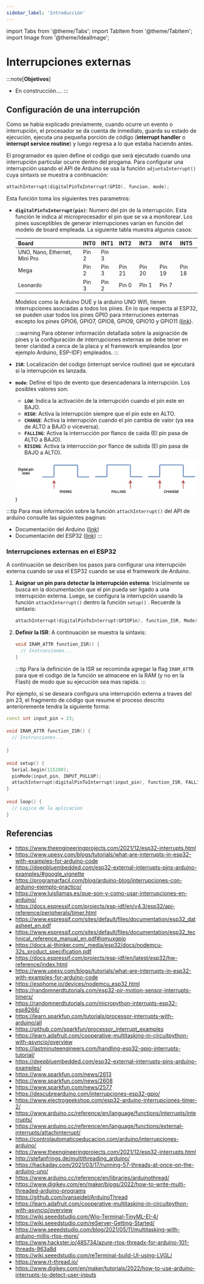 ```yaml
---
sidebar_label: 'Introducción'
---
```


import Tabs from '@theme/Tabs';
import TabItem from '@theme/TabItem';
import Image from '@theme/IdealImage';

# Interrupciones externas

:::note[**Objetivos**]
* En construcción....
:::

## Configuración de una interrupción


Como se habia explicado previamente, cuando ocurre un evento o interrupción, el procesador se da cuenta de inmediato, guarda su estado de ejecución, ejecuta una pequeña porción de código (**interrupt handler** o **interrupt service routine**) y luego regresa a lo que estaba haciendo antes.

El programador es quien define el codigo que será ejecutado cuando una interrupción particular ocurre dentro del progama. Para configurar una interrupción usando el API de Arduino se usa la función ```adjuntaInterrupt()``` cuya sintaxis se muestra a continuación:

```cpp
attachInterrupt(digitalPinToInterrupt(GPIO), funcion, mode);
```

Esta función toma los siguientes tres parametros:
* **```digitalPinToInterrupt(pin)```**: Numero del pin de la interrupción. Esta función le indica al microprocesador el pin que se va a monitorear. Los pines susceptibles de generar interrupciones varían en función del modelo de board empleada. La siguiente tabla muestra algunos casos:

  |Board|INT0|INT1|INT2|INT3|INT4|INT5|
  |---|---|---|---|---|---|---|
  |UNO,	Nano, Ethernet, Mini Pro|Pin 2 |Pin 3|||||
  |Mega|	Pin 2	| Pin 3	|Pin 21|Pin 20|Pin	19|Pin 	18|
  |Leonardo|Pin 3	|Pin 2|Pin 0	|Pin 1|Pin 	7||
  
  Modelos como la Arduino DUE y la arduino UNO Wifi, tienen interrupciones asociadas a todos los pines. En lo que respecta al  ESP32, se pueden usar todos los pines GPIO para interruciones externas excepto los pines GPIO6, GPIO7, GPIO8, GPIO9, GPIO10 y GPIO11 ([link](https://microcontrollerslab.com/esp32-external-interrupts-tutorial-arduino-ide/)).  

  :::warning
  Para obtener información detallada sobre la asignación de pines y la configuración de interrupciones externas se debe tener en tener claridad a cerca de la placa y el framework empleandos (por ejemplo Arduino, ESP-IDF) empleados. 
  ::: 
      	
* **```ISR```**: Localización del codigo (interrupt service routine) que se ejecutará si la interrupción es lanzada. 
* **```mode```**: Define el tipo de evento que desencadenara la interrupción. Los posibles valores son:
  * **```LOW```**: Indica la activación de la interrupción cuando el pin este en BAJO.
  * **```HIGH```**: Activa la interrupción siempre que el pin este en ALTO.
  * **```CHANGE```**: Activa la interrupción cuando el pin cambia de valor (ya sea de ALTO a BAJO o viceversa).
  * **```FALLING```**: Activa la interrucción por flanco de caida (El pin pasa de ALTO a BAJO).
  * **```RISING```**:  Activa la interrucción por flanco de subida (El pin pasa de BAJO a ALTO).
  
  ![pin_state](/img/sesiones/percepcion/9/interrupts/pin_state.png))

:::tip
Para mas información sobre la función ```attachInterrupt()``` del API de arduino consulte las siguientes paginas:
* Documentación del Arduino ([link](https://www.arduino.cc/reference/en/language/functions/external-interrupts/attachinterrupt/))
* Documentación del ESP32 ([link](https://espressif-docs.readthedocs-hosted.com/projects/arduino-esp32/en/latest/api/gpio.html#interrupts))
:::

### Interrupciones externas en el ESP32

A continuación se describen los pasos para configurar una interrupción externa cuando se usa el ESP32 cuando se usa el framework de Arduino. 
1. **Asignar un pin para detectar la interrupción esterna**: Inicialmente se busca en la documentación que el pin pueda ser ligado a una interrupción externa. Luego, se configura la interrupción usando la función ```attachInterrupt()``` dentro la función ```setup()``` . Recuerde la sintaxis:
   

   ```cpp
   attachInterrupt(digitalPinToInterrupt(GPIOPin), function_ISR, Mode);
   ```
   
2. **Definir la ISR**: A continuación se muestra la sintaxis:
   

   ```cpp
   void IRAM_ATTR function_ISR() {
     // Instrucciones...
   }
   ```

   :::tip
   Para la definición de la ISR se recominda agregar la flag ```IRAM_ATTR``` para que el codigo de la función se almacene en la RAM (y no en la Flash) de modo que su ejecución sea mas rapida.
   :::
   
Por ejemplo, si se deseara configura una interrupción externa a traves del pin 23, el fragmento de código que resume el proceso descrito anterioremente tendra la siguiente forma:

```cpp
const int input_pin = 23;

void IRAM_ATTR function_ISR() {
  // Instrucciones...

}

void setup() {
  Serial.begin(115200);
  pinMode(input_pin, INPUT_PULLUP);
  attachInterrupt(digitalPinToInterrupt(input_pin), function_ISR, FALLING);
}

void loop() {
  // Logica de la aplicacion
}
```

## Referencias

* https://www.theengineeringprojects.com/2021/12/esp32-interrupts.html
* https://www.upesy.com/blogs/tutorials/what-are-interrupts-in-esp32-with-examples-for-arduino-code
* https://deepbluembedded.com/esp32-external-interrupts-pins-arduino-examples/#google_vignette
* https://programarfacil.com/blog/arduino-blog/interrupciones-con-arduino-ejemplo-practico/
* https://www.luisllamas.es/que-son-y-como-usar-interrupciones-en-arduino/
* https://docs.espressif.com/projects/esp-idf/en/v4.3/esp32/api-reference/peripherals/timer.html
* https://www.espressif.com/sites/default/files/documentation/esp32_datasheet_en.pdf
* https://www.espressif.com/sites/default/files/documentation/esp32_technical_reference_manual_en.pdf#iomuxgpio
* https://docs.ai-thinker.com/_media/esp32/docs/nodemcu-32s_product_specification.pdf
* https://docs.espressif.com/projects/esp-idf/en/latest/esp32/hw-reference/index.html
* https://www.upesy.com/blogs/tutorials/what-are-interrupts-in-esp32-with-examples-for-arduino-code
* https://esphome.io/devices/nodemcu_esp32.html
* https://randomnerdtutorials.com/esp32-pir-motion-sensor-interrupts-timers/
* https://randomnerdtutorials.com/micropython-interrupts-esp32-esp8266/
* https://learn.sparkfun.com/tutorials/processor-interrupts-with-arduino/all
* https://github.com/sparkfun/processor_interrupt_examples
* https://learn.adafruit.com/cooperative-multitasking-in-circuitpython-with-asyncio/overview
* https://lastminuteengineers.com/handling-esp32-gpio-interrupts-tutorial/
* https://deepbluembedded.com/esp32-external-interrupts-pins-arduino-examples/
* https://www.sparkfun.com/news/2613
* https://www.sparkfun.com/news/2608
* https://www.sparkfun.com/news/2577
* https://descubrearduino.com/interrupciones-esp32-gpio/
* https://www.electrogeekshop.com/esp32-arduino-interrupciones-timer-2/
* https://www.arduino.cc/reference/en/language/functions/interrupts/interrupts/
* https://www.arduino.cc/reference/en/language/functions/external-interrupts/attachinterrupt/
* https://controlautomaticoeducacion.com/arduino/interrupciones-arduino/
* https://www.theengineeringprojects.com/2021/12/esp32-interrupts.html
* http://stefanfrings.de/multithreading_arduino/
* https://hackaday.com/2021/03/17/running-57-threads-at-once-on-the-arduino-uno/
* https://www.arduino.cc/reference/en/libraries/arduinothread/
* https://www.digikey.com/en/maker/blogs/2022/how-to-write-multi-threaded-arduino-programs
* https://github.com/ivanseidel/ArduinoThread
* https://learn.adafruit.com/cooperative-multitasking-in-circuitpython-with-asyncio/overview
* https://wiki.seeedstudio.com/Wio-Terminal-TinyML-EI-4/
* https://wiki.seeedstudio.com/reServer-Getting-Started/
* https://www.seeedstudio.com/blog/2021/05/11/multitasking-with-arduino-millis-rtos-more/
* https://www.hackster.io/485734/azure-rtos-threadx-for-arduino-101-threads-963a8d
* https://wiki.seeedstudio.com/reTerminal-build-UI-using-LVGL/
* https://www.rt-thread.io/
* https://www.digikey.com/en/maker/tutorials/2022/how-to-use-arduino-interrupts-to-detect-user-inputs


